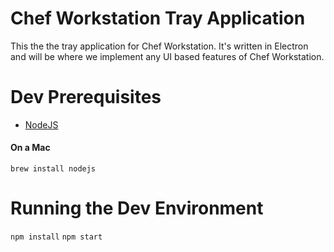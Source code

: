 # Chef Workstation Tray Application

This the the tray application for Chef Workstation. It's written in Electron and
will be where we implement any UI based features of Chef Workstation.

# Dev Prerequisites
* [NodeJS](https://nodejs.org/en/download/)

#### On a Mac
`brew install nodejs`

# Running the Dev Environment
`npm install`
`npm start`
